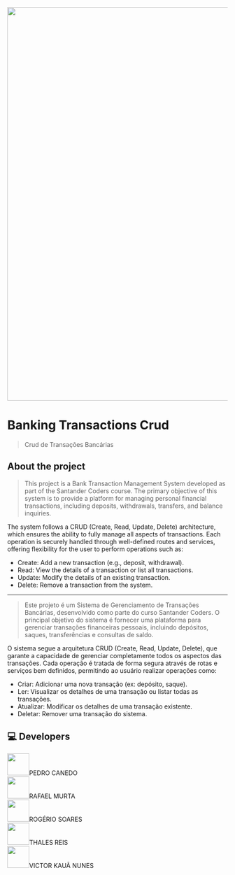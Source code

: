 <div align="center">
    <img src="https://ada-strapi-production.s3.sa-east-1.amazonaws.com/Thumb_Meta_20_f25502065b.png" width="900" align="middle">
</div>

# Banking Transactions Crud
> Crud de Transações Bancárias

## About the project
> This project is a Bank Transaction Management System developed as part of the Santander Coders course. The primary objective of this system is to provide a platform for managing personal financial transactions, including deposits, withdrawals, transfers, and balance inquiries.

The system follows a CRUD (Create, Read, Update, Delete) architecture, which ensures the ability to fully manage all aspects of transactions. Each operation is securely handled through well-defined routes and services, offering flexibility for the user to perform operations such as:

* Create: Add a new transaction (e.g., deposit, withdrawal).
* Read: View the details of a transaction or list all transactions.
* Update: Modify the details of an existing transaction.
* Delete: Remove a transaction from the system.
------------------------------------------

> Este projeto é um Sistema de Gerenciamento de Transações Bancárias, desenvolvido como parte do curso Santander Coders. O principal objetivo do sistema é fornecer uma plataforma para gerenciar transações financeiras pessoais, incluindo depósitos, saques, transferências e consultas de saldo.

O sistema segue a arquitetura CRUD (Create, Read, Update, Delete), que garante a capacidade de gerenciar completamente todos os aspectos das transações. Cada operação é tratada de forma segura através de rotas e serviços bem definidos, permitindo ao usuário realizar operações como:

* Criar: Adicionar uma nova transação (ex: depósito, saque).
* Ler: Visualizar os detalhes de uma transação ou listar todas as transações.
* Atualizar: Modificar os detalhes de uma transação existente.
* Deletar: Remover uma transação do sistema.

## 💻 Developers
<a href="https://github.com/pedroCanedo1"><img  src="https://img.shields.io/badge/github-%23100000.svg?&style=for-the-badge&logo=github&logoColor=white&link=mailto:https://github.com/" width="50"></a>PEDRO CANEDO</br>
<a href="https://github.com/RLMurta"><img  src="https://img.shields.io/badge/github-%23100000.svg?&style=for-the-badge&logo=github&logoColor=white&link=mailto:https://github.com/RLMurta" width="50"></a>RAFAEL MURTA</br>
<a href="https://github.com/"><img  src="https://img.shields.io/badge/github-%23100000.svg?&style=for-the-badge&logo=github&logoColor=white&link=mailto:https://github.com/" width="50"></a>ROGÉRIO SOARES</br>
<a href="https://github.com/"><img  src="https://img.shields.io/badge/github-%23100000.svg?&style=for-the-badge&logo=github&logoColor=white&link=mailto:https://github.com/" width="50"></a>THALES REIS</br>
<a href="https://github.com/victor-kaua"><img  src="https://img.shields.io/badge/github-%23100000.svg?&style=for-the-badge&logo=github&logoColor=white&link=mailto:https://github.com/victor-kaua" width="50"></a>VICTOR KAUÃ NUNES</br>

